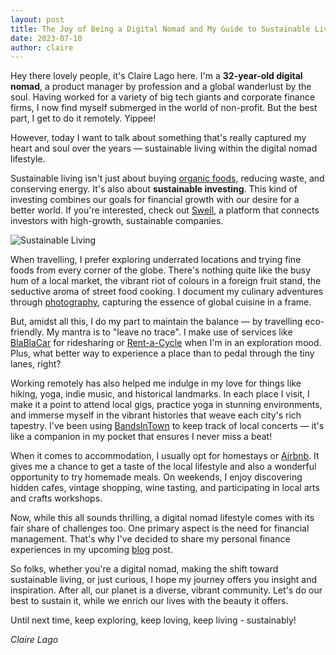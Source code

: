 ```yaml
---
layout: post
title: The Joy of Being a Digital Nomad and My Guide to Sustainable Living
date: 2023-07-10
author: claire
---
```

Hey there lovely people, it's Claire Lago here. I'm a **32-year-old digital nomad**, a product manager by profession and a global wanderlust by the soul. Having worked for a variety of big tech giants and corporate finance firms, I now find myself submerged in the world of non-profit. But the best part, I get to do it remotely. Yippee!

However, today I want to talk about something that's really captured my heart and soul over the years — sustainable living within the digital nomad lifestyle.

Sustainable living isn't just about buying [organic foods](https://www.wholefoodsmarket.com), reducing waste, and conserving energy. It's also about **sustainable investing**. This kind of investing combines our goals for financial growth with our desire for a better world. If you're interested, check out [Swell](https://www.swellinvesting.com/), a platform that connects investors with high-growth, sustainable companies.

![Sustainable Living](/images/sustainable-living.jpg)

When travelling, I prefer exploring underrated locations and trying fine foods from every corner of the globe. There's nothing quite like the busy hum of a local market, the vibrant riot of colours in a foreign fruit stand, the seductive aroma of street food cooking. I document my culinary adventures through [photography](https://www.instagram.com/clairelago), capturing the essence of global cuisine in a frame.

But, amidst all this, I do my part to maintain the balance — by travelling eco-friendly. My mantra is to "leave no trace". I make use of services like [BlaBlaCar](https://www.blablacar.com/) for ridesharing or [Rent-a-Cycle](http://rentacycle.in/) when I'm in an exploration mood. Plus, what better way to experience a place than to pedal through the tiny lanes, right?

Working remotely has also helped me indulge in my love for things like hiking, yoga, indie music, and historical landmarks. In each place I visit, I make it a point to attend local gigs, practice yoga in stunning environments, and immerse myself in the vibrant histories that weave each city's rich tapestry. I've been using [BandsInTown](https://www.bandsintown.com/c) to keep track of local concerts — it's like a companion in my pocket that ensures I never miss a beat!

When it comes to accommodation, I usually opt for homestays or [Airbnb](https://www.airbnb.com/). It gives me a chance to get a taste of the local lifestyle and also a wonderful opportunity to try homemade meals. On weekends, I enjoy discovering hidden cafes, vintage shopping, wine tasting, and participating in local arts and crafts workshops. 

Now, while this all sounds thrilling, a digital nomad lifestyle comes with its fair share of challenges too. One primary aspect is the need for financial management. That's why I've decided to share my personal finance experiences in my upcoming [blog](http://clairelagonomad.com/) post.

So folks, whether you're a digital nomad, making the shift toward sustainable living, or just curious, I hope my journey offers you insight and inspiration. After all, our planet is a diverse, vibrant community. Let's do our best to sustain it, while we enrich our lives with the beauty it offers.

Until next time, keep exploring, keep loving, keep living - sustainably!

_Claire Lago_